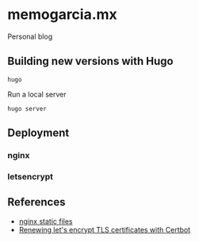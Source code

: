 # memogarcia.mx

Personal blog

## Building new versions with Hugo

    hugo

Run a local server

    hugo server


## Deployment

### nginx

### letsencrypt

## References

* [nginx static files](https://docs.nginx.com/nginx/admin-guide/web-server/serving-static-content/)
* [Renewing let's encrypt TLS certificates with Certbot](https://letsencrypt.readthedocs.io/en/latest/using.html#renewal)
